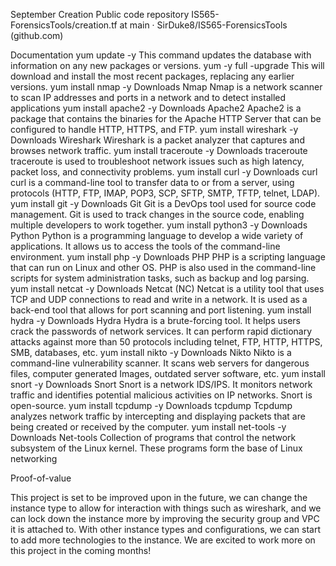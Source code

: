 September Creation
Public code repository 
IS565-ForensicsTools/creation.tf at main · SirDuke8/IS565-ForensicsTools (github.com)

Documentation 
yum update -y
This command updates the database with information on any new packages or versions.
yum -y full -upgrade
This will download and install the most recent packages, replacing any earlier versions.
yum install nmap -y
Downloads Nmap
Nmap is a network scanner to scan IP addresses and ports in a network and to detect installed applications
yum install apache2 -y
Downloads Apache2
Apache2 is a package that contains the binaries for the Apache HTTP Server that can be configured to handle HTTP, HTTPS, and FTP.
yum install wireshark -y
Downloads Wireshark
Wireshark is a packet analyzer that captures and browses network traffic.
yum install traceroute -y
Downloads traceroute
traceroute is used to troubleshoot network issues such as high latency, packet loss, and connectivity problems.
yum install curl -y
Downloads curl
curl is a command-line tool to transfer data to or from a server, using protocols (HTTP, FTP, IMAP, POP3, SCP, SFTP, SMTP, TFTP, telnet, LDAP).  
yum install git -y
Downloads Git
Git is a DevOps tool used for source code management. Git is used to track changes in the source code, enabling multiple developers to work together.
yum install python3 -y
Downloads Python
Python is a programming language to develop a wide variety of applications. It allows us to access the tools of the command-line environment.
yum install php -y
Downloads PHP
PHP is a scripting language that can run on Linux and other OS. PHP is also used in the command-line scripts for system administration tasks, such as backup and log parsing.
yum install netcat -y
Downloads Netcat (NC)
Netcat is a utility tool that uses TCP and UDP connections to read and write in a network. It is used as a back-end tool that allows for port scanning and port listening.
yum install hydra -y
Downloads Hydra
Hydra is a brute-forcing tool. It helps users crack the passwords of network services. It can perform rapid dictionary attacks against more than 50 protocols including telnet, FTP, HTTP, HTTPS, SMB, databases, etc.
yum install nikto -y
Downloads Nikto
Nikto is a command-line vulnerability scanner. It scans web servers for dangerous files, computer generated Images, outdated server software, etc. 
yum install snort -y
Downloads Snort
Snort is a network IDS/IPS. It monitors network traffic and identifies potential malicious activities on IP networks. Snort is open-source. 
yum install tcpdump -y
Downloads tcpdump
Tcpdump analyzes network traffic by intercepting and displaying packets that are being created or received by the computer.
yum install net-tools -y
Downloads Net-tools
Collection of programs that control the network subsystem of the Linux kernel. These programs form the base of Linux networking


Proof-of-value 


This project is set to be improved upon in the future, we can change the instance type to allow for interaction with things such as wireshark, and we can lock down the instance more by improving the security group and VPC it is attached to. With other instance types and configurations, we can start to add more technologies to the instance. We are excited to work more on this project in the coming months!
